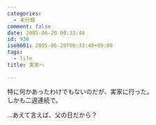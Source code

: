 ```yaml
---
categories:
  - 未分類
comment: false
date: 2005-06-20 00:33:48
id: 938
iso8601: 2005-06-20T00:33:48+09:00
tags:
  - life
title: 実家へ

---
```


<div class="entry-body">
  <p>特に何かあったわけでもないのだが、実家に行った。<br />
    しかも二週連続で。</p>

  <p>…あえて言えば、父の日だから？</p>
</div>
